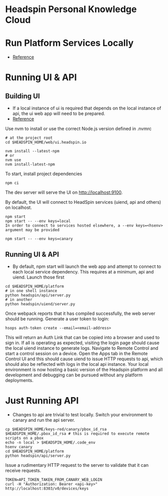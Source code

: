 # Headspin Personal Knowledge Cloud

# Run Platform Services Locally

- [Reference](https://headspin.atlassian.net/wiki/spaces/HTO/pages/974815235/Run+platform+services+locally)

# Running UI & API 

## Building UI

- If a local instance of ui is required that depends on the local instance of api, the ui web app will need to be prepared.
- [Reference](https://github.com/projectxyzio/web/tree/master/ui.headspin.io)


Use nvm to install or use the correct Node.js version defined in .nvmrc

```
# at the project root
cd $HEADSPIN_HOME/web/ui.headspin.io

nvm install --latest-npm
# or
nvm use
nvm install-latest-npm
```

To start, install project dependencies

```
npm ci
```


The dev server will serve the UI on [http://localhost:9100](http://localhost:9100).

By default, the UI will connect to HeadSpin services (uiend, api and others) on localhost.

```
npm start
npm start -- --env keys=local
In order to connect to services hosted elsewhere, a --env keys=<hsenv> argument may be provided

npm start -- --env keys=canary
```

## Running UI & API

- By default, npm start will launch the web app and attempt to connect to each local service dependency. This requires at a minimum, api and uiend. Launch those first

```
cd $HEADSPIN_HOME/platform
# in one shell instance
python headspin/api/server.py
# in another
python headspin/uiend/server.py
```

Once webpack reports that it has compiled successfully, the web server should be running. Generate a user token to login:

```
hsops auth-token create --email=<email-address>
```

This will return an Auth Link that can be copied into a browser and used to sign in. If all is operating as expected, visiting the login page should cause the local uiend instance to generate logs. Navigate to Remote Control and start a control session on a device. Open the Apps tab in the Remote Control UI and this should cause uiend to issue HTTP requests to api, which should also be reflected with logs in the local api instance. Your local environment is now hosting a basic version of the Headspin platform and all development and debugging can be pursued without any platform deployments.

# Just Running API

 - Changes to api are trivial to test locally. Switch your environment to canary and run the api server.

```
cp $HEADSPIN_HOME/keys-red/canary/pbox_id_rsa $HEADSPIN_HOME/.pbox_id_rsa # this is required to execute remote scripts on a pbox
echo -n local > $HEADSPIN_HOME/.code_env
hsenv canary
cd $HEADSPIN_HOME/platform
python headspin/api/server.py
```

Issue a rudimentary HTTP request to the server to validate that it can receive requests.

```
TOKEN=API_TOKEN_TAKEN_FROM_CANARY_WEB_LOGIN
curl -H "Authorization: Bearer <api-key>" http://localhost:8303/v0/devices/keys
```
